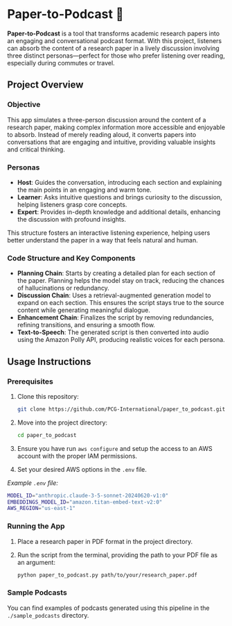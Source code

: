 # Paper-to-Podcast 🎤

**Paper-to-Podcast** is a tool that transforms academic research papers into an engaging and conversational podcast format. With this project, listeners can absorb the content of a research paper in a lively discussion involving three distinct personas—perfect for those who prefer listening over reading, especially during commutes or travel.

## Project Overview

### Objective

This app simulates a three-person discussion around the content of a research paper, making complex information more accessible and enjoyable to absorb. Instead of merely reading aloud, it converts papers into conversations that are engaging and intuitive, providing valuable insights and critical thinking.

### Personas

- **Host**: Guides the conversation, introducing each section and explaining the main points in an engaging and warm tone.
- **Learner**: Asks intuitive questions and brings curiosity to the discussion, helping listeners grasp core concepts.
- **Expert**: Provides in-depth knowledge and additional details, enhancing the discussion with profound insights.

This structure fosters an interactive listening experience, helping users better understand the paper in a way that feels natural and human.

### Code Structure and Key Components

- **Planning Chain**: Starts by creating a detailed plan for each section of the paper. Planning helps the model stay on track, reducing the chances of hallucinations or redundancy.
- **Discussion Chain**: Uses a retrieval-augmented generation model to expand on each section. This ensures the script stays true to the source content while generating meaningful dialogue.
- **Enhancement Chain**: Finalizes the script by removing redundancies, refining transitions, and ensuring a smooth flow.
- **Text-to-Speech**: The generated script is then converted into audio using the Amazon Polly API, producing realistic voices for each persona.

## Usage Instructions

### Prerequisites

1. Clone this repository:

   ```bash
   git clone https://github.com/PCG-International/paper_to_podcast.git
   ```

2. Move into the project directory:

   ```bash
   cd paper_to_podcast
   ```

3. Ensure you have run `aws configure` and setup the access to an AWS account with the proper IAM permissions.
4. Set your desired AWS options in the `.env` file.

*Example `.env` file:*

```bash
MODEL_ID="anthropic.claude-3-5-sonnet-20240620-v1:0"
EMBEDDINGS_MODEL_ID="amazon.titan-embed-text-v2:0"
AWS_REGION="us-east-1"
```

### Running the App

1. Place a research paper in PDF format in the project directory.
2. Run the script from the terminal, providing the path to your PDF file as an argument:

   ```bash
   python paper_to_podcast.py path/to/your/research_paper.pdf
   ```

### Sample Podcasts

You can find examples of podcasts generated using this pipeline in the `./sample_podcasts` directory.
